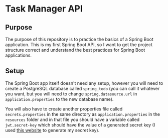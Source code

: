 # Task Manager API

## Purpose
The purpose of this repository is to practice the basics of a Spring Boot application. This is my first Spring Boot API, so I want to get the project structure correct and understand the best practices for Spring Boot applications.

## Setup
The Spring Boot app itself doesn't need any setup, however you will need to create a PostgreSQL database called `spring_todo` (you can call it whatever you want, but you will need to change `spring.datasource.url` in `application.properties` to the new database name).

You will also have to create another properties file called `secrets.properties` in the same directory as `application.properties` in the `resources` folder and in that file you should have a variable called `jwt.secret-key` which should have the value of a generated secret key (I used [this website](https://generate-random.org/encryption-key-generator?count=1&bytes=512&cipher=aes-256-cbc&string=&password=) to generate my secret key).
